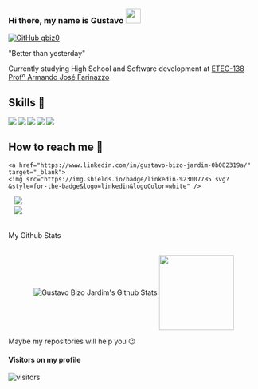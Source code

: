 ### Hi there, my name is Gustavo <img src="https://media.giphy.com/media/hvRJCLFzcasrR4ia7z/giphy.gif" width="30px"> 

[![GitHub gbiz0](https://img.shields.io/github/followers/gbiz0?label=follow&style=social)](https://github.com/gbiz0)
  
  "Better than yesterday"
  
Currently studying High School and Software development at [ETEC-138 Profº Armando José Farinazzo](https://etecfernandopolis.com.br/site/inicio/)


## Skills 🚀

<img align="left" src="https://img.shields.io/badge/HTML5-E34F26?style=for-the-badge&logo=html5&logoColor=white"/>
<img align="left" src="https://img.shields.io/badge/CSS3-1572B6?style=for-the-badge&logo=css3&logoColor=white"/>
<img align="left" src="https://img.shields.io/badge/JavaScript-323330?style=for-the-badge&logo=javascript&logoColor=F7DF1E"/>
<img align="left" src="https://img.shields.io/badge/Java-bf4080?style=for-the-badge&logo=java&logoColor=F577B7"/>
<img align="left" src="https://img.shields.io/badge/Python-007ACC?style=for-the-badge&logo=python&logoColor=white"/><br>

 ## How to reach me 🔎

    <a href="https://www.linkedin.com/in/gustavo-bizo-jardim-0b082319a/" target="_blank">
    <img src="https://img.shields.io/badge/linkedin-%230077B5.svg?&style=for-the-badge&logo=linkedin&logoColor=white" />
  </a>&nbsp;&nbsp;
 <a href="https://www.instagram.com/gustavo_bizo/" target="_blank">
    <img src="https://img.shields.io/badge/instagram-%23E4405F.svg?&style=for-the-badge&logo=instagram&logoColor=white" />        
  </a>&nbsp;&nbsp;
 <a href="mailto:gustavo.jardim@etec.sp.gov.br">
    <img src="https://img.shields.io/badge/Microsoft_Outlook-0078D4?style=for-the-badge&logo=microsoft-outlook&logoColor=white" />        
  </a>&nbsp;&nbsp; 


  <summary>My Github Stats</summary>
  <br>

  <p align="center">
    <img align="center" src="https://github-readme-stats.vercel.app/api?username=gbiz0&&show_icons=true&theme=dracula" alt="Gustavo Bizo Jardim's Github Stats" alt="Gustavo Bizo Jardim's Github Status" />
      <img align="center"
      height="150px"
      src="https://github-readme-stats-anuraghazra1.vercel.app/api/top-langs/?username=gbiz0&layout=compact&theme=dark"
  /></a>
  </p>
</details> 

Maybe my repositories will help you 😉

#### **Visitors on my profile**
![visitors](https://visitor-badge.laobi.icu/badge?page_id=gbiz0)
